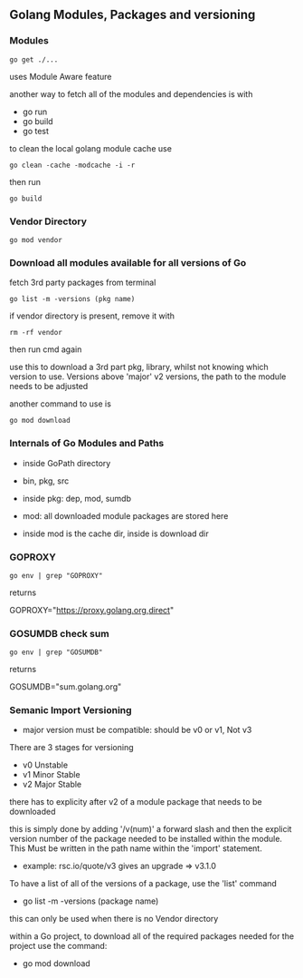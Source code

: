 ## Golang Modules, Packages and versioning

### Modules

<code>go get ./...</code>

uses Module Aware feature

another way to fetch all of the modules and dependencies is with

- go run
- go build
- go test

to clean the local golang module cache use

<code>go clean -cache -modcache -i -r</code>

then run

<code>go build</code>

### Vendor Directory

<code>go mod vendor</code>

### Download all modules available for all versions of Go

fetch 3rd party packages from terminal

<code>go list -m -versions (pkg name)</code>

if vendor directory is present, remove it with

<code>rm -rf vendor</code>

then run cmd again

use this to download a 3rd part pkg, library, whilst not knowing which version to use. Versions above 'major' v2 versions, the path to the module needs to be adjusted 

another command to use is

<code>go mod download</code>

### Internals of Go Modules and Paths

- inside GoPath directory

- bin, pkg, src

- inside pkg: dep, mod, sumdb

- mod: all downloaded module packages are stored here

- inside mod is the cache dir, inside is download dir

### GOPROXY

<code>go env | grep "GOPROXY"</code>

returns

GOPROXY="https://proxy.golang.org,direct"

### GOSUMDB check sum

<code>go env | grep "GOSUMDB"</code>

returns

GOSUMDB="sum.golang.org"

### Semanic Import Versioning

- major version must be compatible: should be v0 or v1, Not v3

There are 3 stages for versioning
- v0 Unstable
- v1 Minor Stable
- v2 Major Stable

there has to explicity after v2 of a module package that needs to be downloaded

this is simply done by adding '/v(num)' a forward slash and then the explicit version number of the package needed to be installed within the module.
This Must be written in the path name within the 'import' statement.

- example: rsc.io/quote/v3 gives an upgrade => v3.1.0

To have a list of all of the versions of a package, use the 'list' command

- go list -m -versions (package name)

this can only be used when there is no Vendor directory

within a Go project, to download all of the required packages needed for the project use the command:

- go mod download

